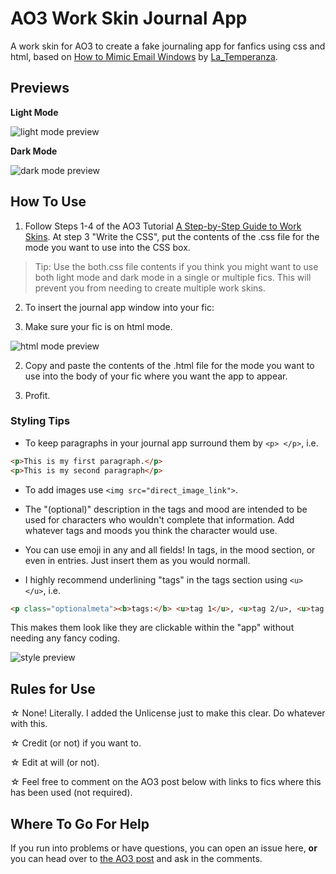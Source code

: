 # AO3 Work Skin Journal App
A work skin for AO3 to create a fake journaling app for fanfics using css and html, based on [How to Mimic Email Windows](https://archiveofourown.org/works/7953412) by [La_Temperanza](https://archiveofourown.org/users/La_Temperanza/pseuds/La_Temperanza).

## Previews
**Light Mode**

![light mode preview](../assets/lpreview.png?raw=true)

**Dark Mode**

![dark mode preview](../assets/dpreview.png?raw=true)

## How To Use
1. Follow Steps 1-4 of the AO3 Tutorial [A Step-by-Step Guide to Work Skins](https://archiveofourown.org/admin_posts/1370?show_comments=true). At step 3 "Write the CSS", put the contents of the .css file for the mode you want to use into the CSS box.
> Tip: Use the both.css file contents if you think you might want to use both light mode and dark mode in a single or multiple fics. This will prevent you from needing to create multiple work skins.

2. To insert the journal app window into your fic:

  1. Make sure your fic is on html mode.

  ![html mode preview](../assets/htmlmode.png?raw=true)

  2. Copy and paste the contents of the .html file for the mode you want to use into the body of your fic where you want the app to appear.

3. Profit.

### Styling Tips
- To keep paragraphs in your journal app surround them by `<p> </p>`, i.e.
```html
<p>This is my first paragraph.</p>
<p>This is my second paragraph</p>
```

- To add images use `<img src="direct_image_link">`.

- The "(optional)" description in the tags and mood are intended to be used for characters who wouldn't complete that information. Add whatever tags and moods you think the character would use.

- You can use emoji in any and all fields! In tags, in the mood section, or even in entries. Just insert them as you would normall.

- I highly recommend underlining "tags" in the tags section using `<u> </u>`, i.e.
```html
<p class="optionalmeta"><b>tags:</b> <u>tag 1</u>, <u>tag 2/u>, <u>tag 3</u></p>
```
This makes them look like they are clickable within the "app" without needing any fancy coding.

  ![style preview](../assets/style.png?raw=true)



## Rules for Use
☆ None! Literally. I added the Unlicense just to make this clear. Do whatever with this.

☆ Credit (or not) if you want to.

☆ Edit at will (or not).

☆ Feel free to comment on the AO3 post below with links to fics where this has been used (not required).

## Where To Go For Help
If you run into problems or have questions, you can open an issue here, __or__ you can head over to [the AO3 post](https://archiveofourown.org/works/33272989) and ask in the comments.
